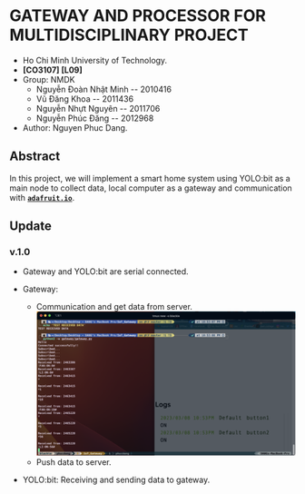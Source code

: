 # GATEWAY AND PROCESSOR FOR MULTIDISCIPLINARY PROJECT
* Ho Chi Minh University of Technology.
* __[CO3107] [L09]__
* Group: NMDK
    - Nguyễn Đoàn Nhật Minh -- 2010416
    - Vũ Đăng Khoa -- 2011436 
    - Nguyễn Nhựt Nguyên -- 2011706 
    - Nguyễn Phúc Đăng -- 2012968
* Author: Nguyen Phuc Dang.

## Abstract
In this project, we will implement a smart home system using YOLO:bit as a main node to collect data, local computer as a gateway and communication with [__`adafruit.io`__](https://io.adafruit.com/).

## Update

### v.1.0
* Gateway and YOLO:bit are serial connected.
* Gateway: 
    + Communication and get data from server.
![GATEWAY - Received data from Server](img/v.1.0/gateway_receive.png)
    + Push data to server.

* YOLO:bit: Receiving and sending data to gateway.

